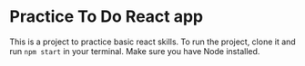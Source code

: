 # Practice To Do React app

This is a project to practice basic react skills. To run the project, clone it and run `npm start` in your terminal. Make sure you have Node installed.
